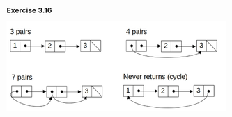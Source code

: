 ### Exercise 3.16
![pointers](https://github.com/jonathantorres/bookshelf/blob/master/sicp/img/3.16.jpg)
